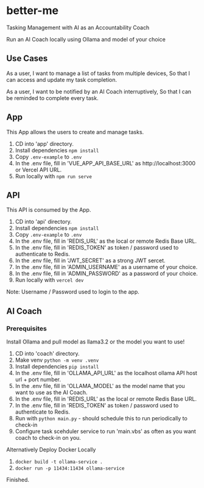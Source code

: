 # better-me
Tasking Management with AI as an Accountability Coach

Run an AI Coach locally using Ollama and model of your choice

## Use Cases

As a user, I want to manage a list of tasks from multiple devices,
So that I can access and update my task completion.

As a user, I want to be notified by an AI Coach interruptively,
So that I can be reminded to complete every task.

## App

This App allows the users to create and manage tasks.

1) CD into 'app' directory.
2) Install dependencies `npm install`
3) Copy `.env-example` to `.env`
4) In the .env file, fill in 'VUE_APP_API_BASE_URL' as http://localhost:3000 or Vercel API URL.
5) Run locally with `npm run serve`

## API

This API is consumed by the App.

1) CD into 'api' directory.
2) Install dependencies `npm install`
3) Copy `.env-example` to `.env`
4) In the .env file, fill in 'REDIS_URL' as the local or remote Redis Base URL.
5) In the .env file, fill in 'REDIS_TOKEN' as token / password used to authenticate to Redis.
6) In the .env file, fill in 'JWT_SECRET' as a strong JWT sercet.
7) In the .env file, fill in 'ADMIN_USERNAME' as a username of your choice.
8) In the .env file, fill in 'ADMIN_PASSWORD' as a password of your choice.
9) Run locally with `vercel dev`

Note: Username / Password used to login to the app.

## AI Coach

### Prerequisites

Install Ollama and pull model as llama3.2 or the model you want to use!

1) CD into 'coach' directory.
2) Make venv `python -m venv .venv`
3) Install dependencies `pip install`
4) In the .env file, fill in 'OLLAMA_API_URL' as the localhost ollama API host url + port number.
5) In the .env file, fill in 'OLLAMA_MODEL' as the model name that you want to use as the AI Coach.
6) In the .env file, fill in 'REDIS_URL' as the local or remote Redis Base URL.
7) In the .env file, fill in 'REDIS_TOKEN' as token / password used to authenticate to Redis.
8) Run with `python main.py` - should schedule this to run periodically to check-in
9) Configure task scehduler service to run 'main.vbs' as often as you want coach to check-in on you.

Alternatively Deploy Docker Locally

1) `docker build -t ollama-service .`
2) `docker run -p 11434:11434 ollama-service`

Finished.